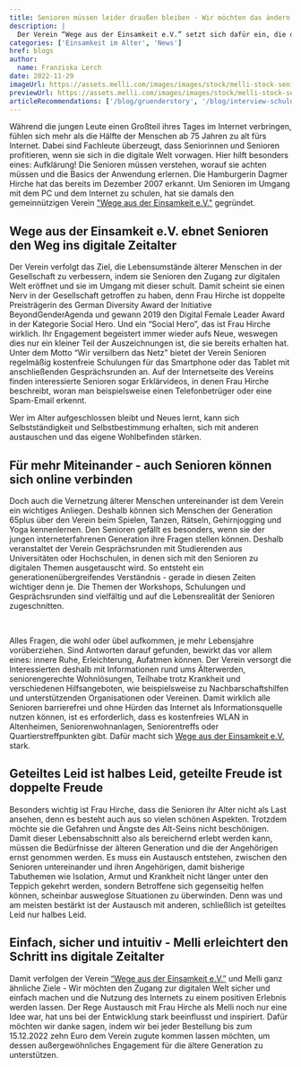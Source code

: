 ```yaml
---
title: Senioren müssen leider draußen bleiben - Wir möchten das ändern
description: |
  Der Verein “Wege aus der Einsamkeit e.V.” setzt sich dafür ein, die digitale Welt endlich auch für Senioren erlebbar und zugänglich zu machen. Das möchten wir mit unserer Weihnachtsspendenaktion unterstützen!
categories: ['Einsamkeit im Alter', 'News']
href: blogs
author:
  name: Franziska Lerch
date: 2022-11-29
imageUrl: https://assets.melli.com/images/images/stock/melli-stock-senior-group-2048.webp
previewUrl: https://assets.melli.com/images/images/stock/melli-stock-senior-group-768.webp
articleRecommendations: ['/blog/gruenderstory', '/blog/interview-schuldt', '/blog/soziale-kontakte']
---
```


<intro-section> 
Während die jungen Leute einen Großteil ihres Tages im Internet verbringen, fühlen sich mehr als die Hälfte der Menschen ab 75 Jahren zu alt fürs Internet. Dabei sind Fachleute überzeugt, dass Seniorinnen und Senioren profitieren, wenn sie sich in die digitale Welt vorwagen. Hier hilft besonders eines: Aufklärung! Die Senioren müssen verstehen, worauf sie achten müssen und die Basics der Anwendung erlernen. Die Hamburgerin Dagmer Hirche hat das bereits im Dezember 2007 erkannt. Um Senioren im Umgang mit dem PC und dem Internet zu schulen, hat sie damals den gemeinnützigen Verein <a href="https://www.wegeausdereinsamkeit.de" target="_blank">"Wege aus der Einsamkeit e.V."</a> gegründet.
</intro-section>

<br>

## Wege aus der Einsamkeit e.V. ebnet Senioren den Weg ins digitale Zeitalter

Der Verein verfolgt das Ziel, die Lebensumstände älterer Menschen in der Gesellschaft zu verbessern, indem sie Senioren den Zugang zur digitalen Welt eröffnet und sie im Umgang mit dieser schult.
Damit scheint sie einen Nerv in der Gesellschaft getroffen zu haben, denn Frau Hirche ist doppelte Preisträgerin des German Diversity Award der Initiative BeyondGenderAgenda und gewann 2019 den Digital Female Leader Award in der Kategorie Social Hero. Und ein “Social Hero”, das ist Frau Hirche wirklich. Ihr Engagement begeistert immer wieder aufs Neue, weswegen dies nur ein kleiner Teil der Auszeichnungen ist, die sie bereits erhalten hat.
Unter dem Motto “Wir versilbern das Netz” bietet der Verein Senioren regelmäßig kostenfreie Schulungen für das Smartphone oder das Tablet mit anschließenden Gesprächsrunden an. Auf der Internetseite des Vereins finden interessierte Senioren sogar Erklärvideos, in denen Frau Hirche beschreibt, woran man beispielsweise einen Telefonbetrüger oder eine Spam-Email erkennt.

<BlogQuote source="Janina Stiel (Sozialgerontologin von der Bundesarbeitsgemeinschaft der Seniorenorganisation)">
  Wer im Alter aufgeschlossen bleibt und Neues lernt, kann sich Selbstständigkeit und Selbstbestimmung erhalten, sich mit anderen austauschen und das eigene Wohlbefinden stärken.
</BlogQuote>

<br>

## Für mehr Miteinander - auch Senioren können sich online verbinden

Doch auch die Vernetzung älterer Menschen untereinander ist dem Verein ein wichtiges Anliegen. Deshalb können sich Menschen der Generation 65plus über den Verein beim Spielen, Tanzen, Rätseln, Gehirnjogging und Yoga kennenlernen. Den Senioren gefällt es besonders, wenn sie der jungen interneterfahrenen Generation ihre Fragen stellen können. Deshalb veranstaltet der Verein Gesprächsrunden mit Studierenden aus Universitäten oder Hochschulen, in denen sich mit den Senioren zu digitalen Themen ausgetauscht wird. So entsteht ein generationenübergreifendes Verständnis - gerade in diesen Zeiten wichtiger denn je.
Die Themen der Workshops, Schulungen und Gesprächsrunden sind vielfältig und auf die Lebensrealität der Senioren zugeschnitten.


<IconList  heading="Wie finanziere ich meine Rente?" icon="i-heroicons-outline:question-mark-circle"></IconList>
<IconList  heading="Habe ich genügend fürs Alter vorgesorgt?" icon="i-heroicons-outline:question-mark-circle"></IconList>
<IconList  heading="Wer pflegt mich, wenn ich krank werde und wie organisiere ich das überhaupt?" icon="i-heroicons-outline:question-mark-circle"></IconList>
<IconList  heading="Kann ich zuhause wohnen bleiben?" icon="i-heroicons-outline:question-mark-circle"></IconList>

<br>

Alles Fragen, die wohl oder übel aufkommen, je mehr Lebensjahre vorüberziehen. Sind Antworten darauf gefunden, bewirkt das vor allem eines: innere Ruhe, Erleichterung, Aufatmen können. 
Der Verein versorgt die Interessierten deshalb mit Informationen rund ums Älterwerden, seniorengerechte Wohnlösungen, Teilhabe trotz Krankheit und verschiedenen Hilfsangeboten, wie beispielsweise zu Nachbarschaftshilfen und unterstützenden Organisationen oder Vereinen. 
Damit wirklich alle Senioren barrierefrei und ohne Hürden das Internet als Informationsquelle nutzen können, ist es erforderlich, dass es kostenfreies WLAN in Altenheimen, Seniorenwohnanlagen, Seniorentreffs oder Quartierstreffpunkten gibt. Dafür macht sich [Wege aus der Einsamkeit e.V.](https://www.wegeausdereinsamkeit.de) stark.


## Geteiltes Leid ist halbes Leid, geteilte Freude ist doppelte Freude

Besonders wichtig ist Frau Hirche, dass die Senioren ihr Alter nicht als Last ansehen, denn es besteht auch aus so vielen schönen Aspekten. Trotzdem möchte sie die Gefahren und Ängste des Alt-Seins nicht beschönigen. Damit dieser Lebensabschnitt also als bereichernd erlebt werden kann, müssen die Bedürfnisse der älteren Generation und die der Angehörigen ernst genommen werden. Es muss ein Austausch entstehen, zwischen den Senioren untereinander und ihren Angehörigen, damit bisherige Tabuthemen wie Isolation, Armut und Krankheit nicht länger unter den Teppich gekehrt werden, sondern Betroffene sich gegenseitig helfen können, scheinbar ausweglose Situationen zu überwinden. Denn was und am meisten bestärkt ist der Austausch mit anderen, schließlich ist geteiltes Leid nur halbes Leid.

## Einfach, sicher und intuitiv - Melli erleichtert den Schritt ins digitale Zeitalter

Damit verfolgen der Verein [“Wege aus der Einsamkeit e.V.”](https://www.wegeausdereinsamkeit.de) und Melli ganz ähnliche Ziele - Wir möchten den Zugang zur digitalen Welt sicher und einfach machen und die Nutzung des Internets zu einem positiven Erlebnis werden lassen. Der Rege Austausch mit Frau Hirche als Melli noch nur eine Idee war, hat uns bei der Entwicklung stark beeinflusst und inspiriert. Dafür möchten wir danke sagen, indem wir bei jeder Bestellung bis zum 15.12.2022 zehn Euro dem Verein zugute kommen lassen möchten, um dessen außergewöhnliches Engagement für die ältere Generation zu unterstützen.